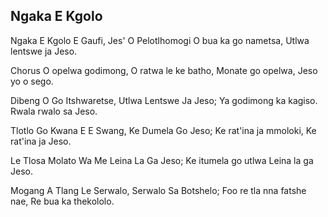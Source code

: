 ## Ngaka E Kgolo

Ngaka E Kgolo E Gaufi, Jes' O Pelotlhomogi
O bua ka go nametsa, Utlwa lentswe ja Jeso.

Chorus
O opelwa godimong, O ratwa le ke batho,
Monate go opelwa, Jeso yo o sego.

Dibeng O Go Itshwaretse, Utlwa Lentswe Ja Jeso;
Ya godimong ka kagiso. Rwala rwalo sa Jeso.

Tlotlo Go Kwana E E Swang, Ke Dumela Go Jeso;
Ke rat'ina ja mmoloki, Ke rat'ina ja Jeso.

Le Tlosa Molato Wa Me Leina La Ga Jeso;
Ke itumela go utlwa Leina la ga Jeso.

Mogang A Tlang Le Serwalo, Serwalo Sa Botshelo;
Foo re tla nna fatshe nae, Re bua ka thekololo.

